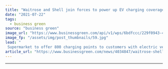 ```yaml
---
title: "Waitrose and Shell join forces to power up EV charging coverage"
date: "2021-07-22"
tags: 
  - business green
source: "business green"
image_url: "https://www.businessgreen.com/api/v1/wps/6bdfccc/229f0943-418f-4ef1-bfe7-ad1a0cf80b08/1/ShellWaitrose-185x114.jpg"
image_fp: "/assets/img/post_thumbnails/59.jpg"
lead: "
 Supermarket to offer 800 charging points to customers with electric vehicles by 2025 as part of new partnership with Shell ..."
article_url: "https://www.businessgreen.com/news/4034847/waitrose-shell-join-forces-power-ev-charging-coverage"
---
```


---
